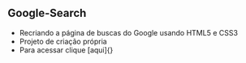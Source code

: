 ## Google-Search
* Recriando a página de buscas do Google usando HTML5 e CSS3
* Projeto de criação própria
* Para acessar clique [aqui]{}
